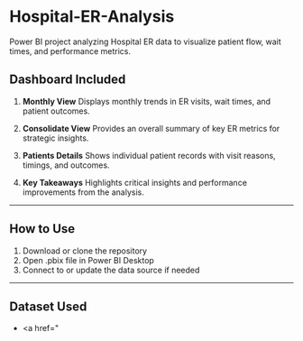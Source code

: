 # Hospital-ER-Analysis
Power BI project analyzing Hospital ER data to visualize patient flow, wait times, and performance metrics.   

## Dashboard Included
1. **Monthly View**
   Displays monthly trends in ER visits, wait times, and patient outcomes.
   
2. **Consolidate View**
   Provides an overall summary of key ER metrics for strategic insights.
   
3. **Patients Details**
    Shows individual patient records with visit reasons, timings, and outcomes.
   
4. **Key Takeaways**
   Highlights critical insights and performance improvements from the analysis.

---
## How to Use
1. Download or clone the repository
2. Open .pbix file in Power BI Desktop
3. Connect to or update the data source if needed

---
## Dataset Used
- <a href="









